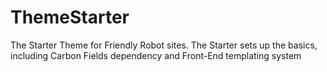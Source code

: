 # ThemeStarter
The Starter Theme for Friendly Robot sites. The Starter sets up the basics, including Carbon Fields dependency and Front-End templating system
